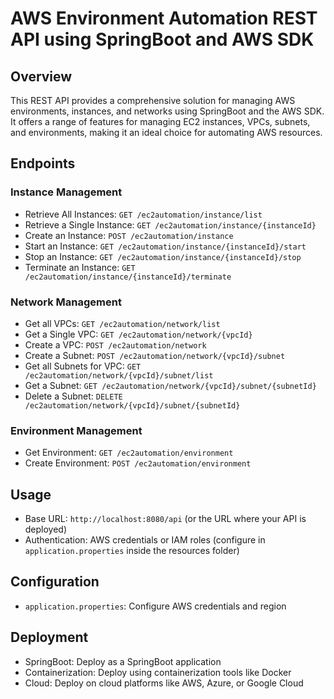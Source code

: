 # AWS Environment Automation REST API using SpringBoot and AWS SDK

## Overview
This REST API provides a comprehensive solution for managing AWS environments, instances, and networks using SpringBoot and the AWS SDK. It offers a range of features for managing EC2 instances, VPCs, subnets, and environments, making it an ideal choice for automating AWS resources.

## Endpoints

### Instance Management
- Retrieve All Instances: `GET /ec2automation/instance/list`
- Retrieve a Single Instance: `GET /ec2automation/instance/{instanceId}`
- Create an Instance: `POST /ec2automation/instance`
- Start an Instance: `GET /ec2automation/instance/{instanceId}/start`
- Stop an Instance: `GET /ec2automation/instance/{instanceId}/stop`
- Terminate an Instance: `GET /ec2automation/instance/{instanceId}/terminate`

### Network Management
- Get all VPCs: `GET /ec2automation/network/list`
- Get a Single VPC: `GET /ec2automation/network/{vpcId}`
- Create a VPC: `POST /ec2automation/network`
- Create a Subnet: `POST /ec2automation/network/{vpcId}/subnet`
- Get all Subnets for VPC: `GET /ec2automation/network/{vpcId}/subnet/list`
- Get a Subnet: `GET /ec2automation/network/{vpcId}/subnet/{subnetId}`
- Delete a Subnet: `DELETE /ec2automation/network/{vpcId}/subnet/{subnetId}`

### Environment Management
- Get Environment: `GET /ec2automation/environment`
- Create Environment: `POST /ec2automation/environment`

## Usage
- Base URL: `http://localhost:8080/api` (or the URL where your API is deployed)
- Authentication: AWS credentials or IAM roles (configure in `application.properties` inside the resources folder)

## Configuration
- `application.properties`: Configure AWS credentials and region

## Deployment
- SpringBoot: Deploy as a SpringBoot application
- Containerization: Deploy using containerization tools like Docker
- Cloud: Deploy on cloud platforms like AWS, Azure, or Google Cloud
